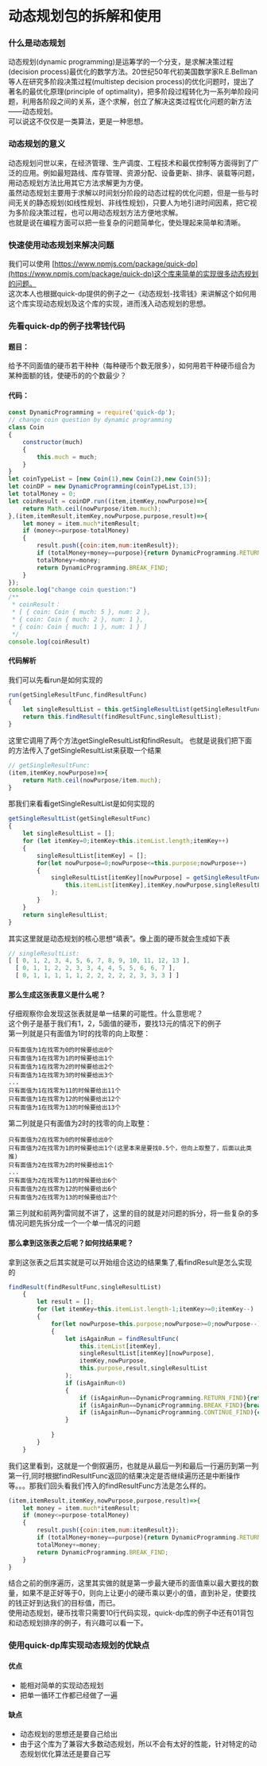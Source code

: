# 动态规划包的拆解和使用
### 什么是动态规划
动态规划(dynamic programming)是运筹学的一个分支，是求解决策过程(decision process)最优化的数学方法。20世纪50年代初美国数学家R.E.Bellman等人在研究多阶段决策过程(multistep decision process)的优化问题时，提出了著名的最优化原理(principle of optimality)，把多阶段过程转化为一系列单阶段问题，利用各阶段之间的关系，逐个求解，创立了解决这类过程优化问题的新方法——动态规划。<br />
可以说这不仅仅是一类算法，更是一种思想。

### 动态规划的意义
动态规划问世以来，在经济管理、生产调度、工程技术和最优控制等方面得到了广泛的应用。例如最短路线、库存管理、资源分配、设备更新、排序、装载等问题，用动态规划方法比用其它方法求解更为方便。<br />
虽然动态规划主要用于求解以时间划分阶段的动态过程的优化问题，但是一些与时间无关的静态规划(如线性规划、非线性规划)，只要人为地引进时间因素，把它视为多阶段决策过程，也可以用动态规划方法方便地求解。<br />
也就是说在编程方面可以把一些复杂的问题简单化，使处理起来简单和清晰。<br />

### 快速使用动态规划来解决问题
我们可以使用 [https://www.npmjs.com/package/quick-dp](https://www.npmjs.com/package/quick-dp)这个库来简单的实现很多动态规划的问题。<br />
这次本人也根据quick-dp提供的例子之一《动态规划-找零钱》来讲解这个如何用这个库实现动态规划及这个库的实现，进而浅入动态规划的思想。

### 先看quick-dp的例子找零钱代码
#### 题目：
给予不同面值的硬币若干种种（每种硬币个数无限多），如何用若干种硬币组合为某种面额的钱，使硬币的的个数最少？
#### 代码：
```js
const DynamicProgramming = require('quick-dp');
// change coin question by dynamic programming
class Coin
{
    constructor(much)
    {
        this.much = much;       
    }
}
let coinTypeList = [new Coin(1),new Coin(2),new Coin(5)];
let coinDP = new DynamicProgramming(coinTypeList,13);
let totalMoney = 0;
let coinResult = coinDP.run((item,itemKey,nowPurpose)=>{
    return Math.ceil(nowPurpose/item.much);
},(item,itemResult,itemKey,nowPurpose,purpose,result)=>{
    let money = item.much*itemResult;
    if (money<=purpose-totalMoney)
    {
        result.push({coin:item,num:itemResult});
        if (totalMoney+money==purpose){return DynamicProgramming.RETURN_FIND;}
        totalMoney+=money;
        return DynamicProgramming.BREAK_FIND;
    }
});
console.log("change coin question:")
/**
 * coinResult：
 * [ { coin: Coin { much: 5 }, num: 2 },
 * { coin: Coin { much: 2 }, num: 1 },
 * { coin: Coin { much: 1 }, num: 1 } ]
 */
console.log(coinResult)
```
#### 代码解析
我们可以先看run是如何实现的
```js
run(getSingleResultFunc,findResultFunc)
{
    let singleResultList = this.getSingleResultList(getSingleResultFunc);
    return this.findResult(findResultFunc,singleResultList);
}
```
这里它调用了两个方法getSingleResultList和findResult。
也就是说我们把下面的方法传入了getSingleResultList来获取一个结果
```js
// getSingleResultFunc:
(item,itemKey,nowPurpose)=>{
    return Math.ceil(nowPurpose/item.much);
}
```
那我们来看看getSingleResultList是如何实现的
```js
getSingleResultList(getSingleResultFunc) 
{
    let singleResultList = [];
    for (let itemKey=0;itemKey<this.itemList.length;itemKey++) 
    {
        singleResultList[itemKey] = [];
        for(let nowPurpose=0;nowPurpose<=this.purpose;nowPurpose++)
        {
            singleResultList[itemKey][nowPurpose] = getSingleResultFunc(
                this.itemList[itemKey],itemKey,nowPurpose,singleResultList
            );
        }
    }
    return singleResultList;
}
```
其实这里就是动态规划的核心思想“填表”。像上面的硬币就会生成如下表
```js
// singleResultList:
[ [ 0, 1, 2, 3, 4, 5, 6, 7, 8, 9, 10, 11, 12, 13 ],
  [ 0, 1, 1, 2, 2, 3, 3, 4, 4, 5, 5, 6, 6, 7 ],
  [ 0, 1, 1, 1, 1, 1, 2, 2, 2, 2, 2, 3, 3, 3 ] ]
```
#### 那么生成这张表意义是什么呢？
仔细观察你会发现这张表就是单一结果的可能性。什么意思呢？<br />
这个例子是基于我们有1，2，5面值的硬币，要找13元的情况下的例子<br />
第一列就是只有面值为1时的找零的向上取整：<br />
```
只有面值为1在找零为0的时候要给出0个
只有面值为1在找零为1的时候要给出1个
只有面值为1在找零为2的时候要给出2个
只有面值为1在找零为3的时候要给出3个
...
只有面值为1在找零为11的时候要给出11个
只有面值为1在找零为12的时候要给出12个
只有面值为1在找零为13的时候要给出13个
```
第二列就是只有面值为2时的找零的向上取整：<br />
```
只有面值为2在找零为0的时候要给出0个
只有面值为2在找零为1的时候要给出1个(这里本来是要找0.5个，但向上取整了，后面以此类推)
只有面值为2在找零为2的时候要给出1个
...
只有面值为2在找零为11的时候要给出6个
只有面值为2在找零为12的时候要给出6个
只有面值为2在找零为13的时候要给出7个
```
第三列就和前两列雷同就不讲了，这里的目的就是对问题的拆分，将一些复杂的多情况问题先拆分成一个一个单一情况的问题

#### 那么拿到这张表之后呢？如何找结果呢？
拿到这张表之后其实就是可以开始组合这边的结果集了,看findResult是怎么实现的
```js
findResult(findResultFunc,singleResultList)
    {
        let result = [];
        for (let itemKey=this.itemList.length-1;itemKey>=0;itemKey--) 
        {
            for(let nowPurpose=this.purpose;nowPurpose>=0;nowPurpose--)
            {
                let isAgainRun = findResultFunc(
                    this.itemList[itemKey],
                    singleResultList[itemKey][nowPurpose],
                    itemKey,nowPurpose,
                    this.purpose,result,singleResultList
                );
                if (isAgainRun<0)
                {
                    if (isAgainRun==DynamicProgramming.RETURN_FIND){return result;}
                    if (isAgainRun==DynamicProgramming.BREAK_FIND){break;}
                    if (isAgainRun==DynamicProgramming.CONTINUE_FIND){continue;}
                }
                
            }
        }
    }
```
我们这里看到，这就是一个倒叙遍历，也就是从最后一列和最后一行遍历到第一列第一行,同时根据findResultFunc返回的结果决定是否继续遍历还是中断操作等。。。那我们回头看我们传入的findResultFunc方法是怎么样的。
```js
(item,itemResult,itemKey,nowPurpose,purpose,result)=>{
    let money = item.much*itemResult;
    if (money<=purpose-totalMoney)
    {
        result.push({coin:item,num:itemResult});
        if (totalMoney+money==purpose){return DynamicProgramming.RETURN_FIND;}
        totalMoney+=money;
        return DynamicProgramming.BREAK_FIND;
    }
}
```
结合之前的倒序遍历，这里其实做的就是第一步最大硬币的面值乘以最大要找的数量，如果不是正好等于0，则向上让更小的硬币乘以更小的值，直到补足，使要找的钱正好到达我们的目标值，而已。<br />
使用动态规划，硬币找零只需要10行代码实现，quick-dp库的例子中还有01背包和动态规划排序的例子，有兴趣可以看一下。

### 使用quick-dp库实现动态规划的优缺点
#### 优点
* 能相对简单的实现动态规划
* 把单一循环工作都已经做了一遍
#### 缺点
* 动态规划的思想还是要自己给出
* 由于这个库为了兼容大多数动态规划，所以不会有太好的性能，针对特定的动态规划优化算法还是要自己写






